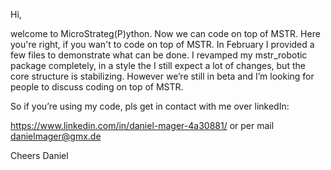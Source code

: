 Hi,

welcome to MicroStrateg(P)ython. Now we can code on top of MSTR. Here you're right, if you wan't to code on top of MSTR. 
In February I provided a few files to demonstrate what can be done. I revamped my mstr_robotic package completely, in a style the I still expect a lot of changes, but the core structure is stabilizing. However we’re still in beta and I’m looking for people to discuss coding on top of MSTR.

So if you’re using my code, pls get in contact with me over linkedIn:

  https://www.linkedin.com/in/daniel-mager-4a30881/
or
  per mail danielmager@gmx.de

Cheers
Daniel



